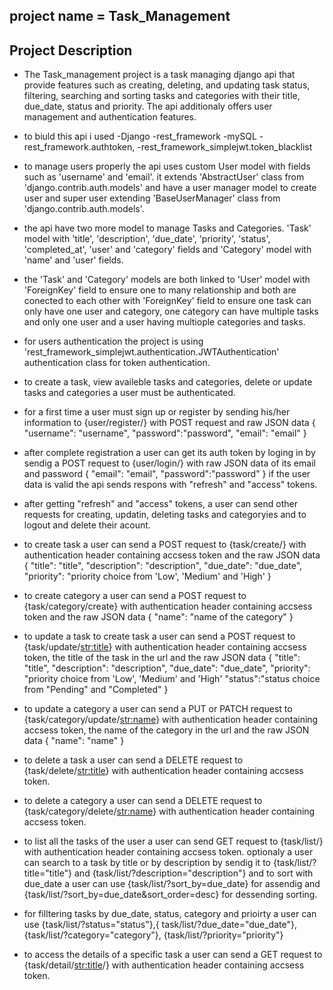 ## project name = Task_Management

## Project Description 
-  The Task_management project is a task managing django api that provide features such as creating, deleting, and updating task status, filtering, searching and sorting tasks and categories with their title, due_date, status and priority. The api additionaly offers user management and authentication features.

- to biuld this api i used 
    -Django
    -rest_framework
    -mySQL
    -rest_framework.authtoken,
    -rest_framework_simplejwt.token_blacklist

- to manage users properly the api uses custom User model with fields such as 'username' and 'email'. it extends 'AbstractUser' class from 'django.contrib.auth.models' and have a user manager model to create user and super user extending 'BaseUserManager' class from 'django.contrib.auth.models'.

- the api have two more model to manage Tasks and Categories. 'Task' model with 'title', 'description', 'due_date', 'priority', 'status', 'completed_at', 'user' and 'category' fields and 'Category' model with 'name' and 'user' fields.

- the 'Task' and 'Category' models are both linked to 'User' model with 'ForeignKey' field to ensure one to many relationship and both are conected to each other with 'ForeignKey' field to ensure one task can only have one user and category, one category can have multiple tasks and only one user and a user having multiople categories and tasks.

- for users authentication the project is using 'rest_framework_simplejwt.authentication.JWTAuthentication' authentication class for token authentication.

- to create a task, view availeble tasks and categories, delete or update tasks and categories a user must be authenticated.

- for a first time a user must sign up or register by sending his/her information to {user/register/} with POST request and raw JSON data 
{
    "username": "username",
    "password":"password",
    "email": "email"
}

- after complete registration a user can get its auth token by loging in by sendig a POST request to {user/login/} with raw JSON data of its email and password
{
    "email": "email",
    "password":"password" 
}
if the user data is valid the api sends respons with "refresh" and "access" tokens.

- after getting "refresh" and "access" tokens, a user can send other requests for creating, updatin, deleting tasks and categoryies and to logout and delete their acount.

- to create task a user can send a POST request to {task/create/} with authentication header containing accsess token and the raw JSON data 
{
    "title": "title",
    "description": "description",
    "due_date": "due_date",
    "priority": "priority choice from 'Low', 'Medium' and 'High'
}

- to create category a user can send a POST request to {task/category/create} with authentication header containing accsess token and the raw JSON data 
{
    "name": "name of the category"
}

- to update a task to create task a user can send a POST request to {task/update/<str:title>} with authentication header containing accsess token, the title of the task in the url and the raw JSON data 
{
    "title": "title",
    "description": "description",
    "due_date": "due_date",
    "priority": "priority choice from 'Low', 'Medium' and 'High'
    "status":"status choice from "Pending" and "Completed"
}

- to update a category a user can send a PUT or PATCH request to {task/category/update/<str:name>} with authentication header containing accsess token, the name of the category in the url and the raw JSON data 
{
    "name": "name"
}

- to delete a task a user can send a DELETE request to {task/delete/<str:title>} with authentication header  containing accsess token.

- to delete a category a user can send a DELETE request to {task/category/delete/<str:name>} with authentication header  containing accsess token.

- to list all the tasks of the user a user can send GET request to {task/list/} with authentication header  containing accsess token. optionaly a user can search to a task by title or by description by sendig it to {task/list/?title="title"} and {task/list/?description="description"} and to sort with due_date a user can use {task/list/?sort_by=due_date} for assendig and {task/list/?sort_by=due_date&sort_order=desc} for dessending sorting.

- for filltering tasks by due_date, status, category and prioirty a user can use {task/list/?status="status"},{ task/list/?due_date="due_date"}, 
{task/list/?category="category"}, 
{task/list/?priority="priority"}

- to access the details of a specific task a user can send a GET request to {task/detail/<str:title>/}  with authentication header  containing accsess token.


